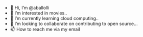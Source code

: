 - 👋 Hi, I’m @aballolli
- 👀 I’m interested in movies..
- 🌱 I’m currently learning cloud computing..
- 💞️ I’m looking to collaborate on contributing to open source...
- 📫 How to reach me via my email

<!---
aballolli/aballolli is a ✨ special ✨ repository because its `README.md` (this file) appears on your GitHub profile.
You can click the Preview link to take a look at your changes.
--->
